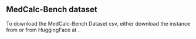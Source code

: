 ## MedCalc-Bench dataset

To download the MedCalc-Bench Dataset csv, either download the instance from or from HuggingFace at .

